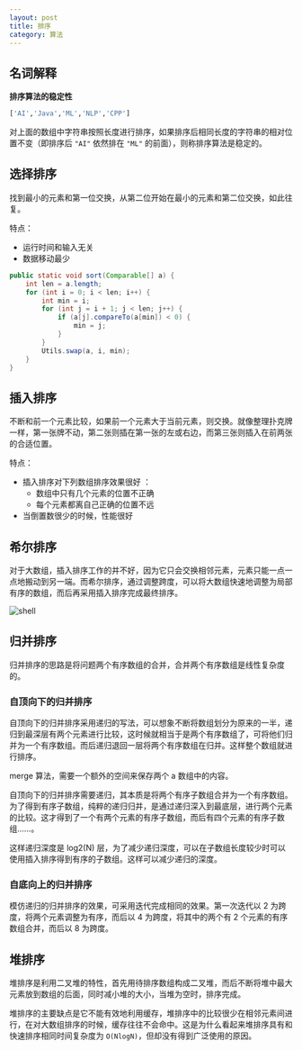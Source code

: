 ```yaml
---
layout: post
title: 排序
category: 算法
---
```


## 名词解释

**排序算法的稳定性**

```python
['AI','Java','ML','NLP','CPP']
```

对上面的数组中字符串按照长度进行排序，如果排序后相同长度的字符串的相对位置不变（即排序后 `"AI"` 依然排在 `"ML"` 的前面），则称排序算法是稳定的。

## 选择排序

找到最小的元素和第一位交换，从第二位开始在最小的元素和第二位交换，如此往复。

特点：

- 运行时间和输入无关
- 数据移动最少

```java
public static void sort(Comparable[] a) {
    int len = a.length;
    for (int i = 0; i < len; i++) {
        int min = i;
        for (int j = i + 1; j < len; j++) {
            if (a[j].compareTo(a[min]) < 0) {
                min = j;
            }
        }
        Utils.swap(a, i, min);
    }
}
```

## 插入排序

不断和前一个元素比较，如果前一个元素大于当前元素，则交换。就像整理扑克牌一样，第一张牌不动，第二张则插在第一张的左或右边，而第三张则插入在前两张的合适位置。

特点：

- 插入排序对下列数组排序效果很好 ：
  - 数组中只有几个元素的位置不正确
  - 每个元素都离自己正确的位置不远
- 当倒置数很少的时候，性能很好

## 希尔排序

对于大数组，插入排序工作的并不好，因为它只会交换相邻元素，元素只能一点一点地搬动到另一端。而希尔排序，通过调整跨度，可以将大数组快速地调整为局部有序的数组，而后再采用插入排序完成最终排序。


![shell](https://wangyu-name.oss-cn-hangzhou.aliyuncs.com/2018-1-5/147756.jpg)



## 归并排序

归并排序的思路是将问题两个有序数组的合并，合并两个有序数组是线性复杂度的。

### 自顶向下的归并排序

自顶向下的归并排序采用递归的写法，可以想象不断将数组划分为原来的一半，递归到最深层有两个元素进行比较，这时候就相当于是两个有序数组了，可将他们归并为一个有序数组。而后递归退回一层将两个有序数组在归并。这样整个数组就进行排序。


merge 算法，需要一个额外的空间来保存两个 a 数组中的内容。


自顶向下的归并排序需要递归，其本质是将两个有序子数组合并为一个有序数组。为了得到有序子数组，纯粹的递归归并，是通过递归深入到最底层，进行两个元素的比较。这才得到了一个有两个元素的有序子数组，而后有四个元素的有序子数组……。

这样递归深度是 log2(N) 层，为了减少递归深度，可以在子数组长度较少时可以使用插入排序得到有序的子数组。这样可以减少递归的深度。

### 自底向上的归并排序

模仿递归的归并排序的效果，可采用迭代完成相同的效果。第一次迭代以 2 为跨度，将两个元素调整为有序，而后以 4 为跨度，将其中的两个有 2 个元素的有序数组合并，而后以 8 为跨度。


## 堆排序

堆排序是利用二叉堆的特性，首先用待排序数组构成二叉堆，而后不断将堆中最大元素放到数组的后面，同时减小堆的大小，当堆为空时，排序完成。


堆排序的主要缺点是它不能有效地利用缓存，堆排序中的比较很少在相邻元素间进行，在对大数组排序的时候，缓存往往不会命中。这是为什么看起来堆排序具有和快速排序相同时间复杂度为 `O(NlogN)`，但却没有得到广泛使用的原因。